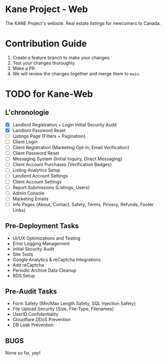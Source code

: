 # Kane Project - Web

The KANE Project's website. Real estate listings for newcomers to Canada.

# Contribution Guide

1. Create a feature branch to make your changes.
2. Test your changes thoroughly.
3. Make a PR
4. We will review the changes together and merge them to `main`.

# TODO for Kane-Web

## L'chronologie

- [x] Landlord Registration + Login Initial Security Audit
- [x] Landlord Password Reset
- [ ] Listings Page {Filters + Pagination}
- [ ] Client Login
- [ ] Client Registration {Marketing Opt-in, Email Verification}
- [ ] Client Password Reset
- [ ] Messaging System {Initial Inquiry, Direct Messaging}
- [ ] Client Account Purchases {Verification Badges}
- [ ] Listing Analytics Setup
- [ ] Landlord Account Settings
- [ ] Client Account Settings
- [ ] Report Submissions {Listings, Users}
- [ ] Admin Console
- [ ] Marketing Emails
- [ ] Info Pages {About, Contact, Safety, Terms, Privacy, Refunds, Footer Links}

## Pre-Deployment Tasks

- UI/UX Optimizations and Testing
- Error Logging Management
- Initial Security Audit
- Site Tests
- Google Analytics & reCaptcha Integrations
- Add reCaptcha
- Periodic Archive Data Cleanup
- RDS Setup

## Pre-Audit Tasks

- Form Safety {Min/Max Length Safety, SQL Injection Safety}
- File Upload Security {Size, File-Type, Filenames}
- UserID Confidentiality
- Cloudflare DDoS Prevention
- DB Leak Prevention

## BUGS

None so far, *yay*!